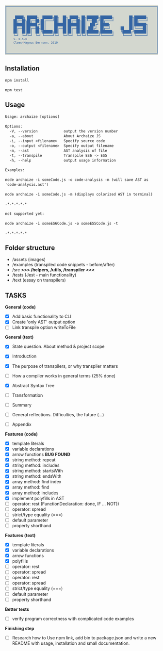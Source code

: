 ![logo](assets/logo.png)

## Installation

```
npm install

npm test

```

## Usage

```
Usage: archaize [options]

Options:
  -V, --version            output the version number
  -a, --about              About Archaize JS
  -i, --input <filename>   Specify source code
  -o, --output <filename>  Specify output filename
  -m, --ast                AST analysis of file
  -t, --transpile          Transpile ES6 -> ES5
  -h, --help               output usage information

Examples: 

node archaize -i someCode.js -o code-analysis -m (will save AST as 'code-analysis.ast') 

node archaize -i someCode.js -m (displays colorized AST in terminal)

-*-*-*-*-*

not supported yet:

node archaize -i someES6Code.js -o someES5Code.js -t 

-*-*-*-*-*
```

## Folder structure

- /assets (images)
- /examples (transpiled code snippets - before/after)
- /src **>>> /helpers, /utils, /transpiler <<<** 
- /tests (Jest - main functionality)
- /text (essay on transpilers)

## TASKS
 

**General (code)**
- [x] Add basic functionality to CLI
- [x] Create 'only AST' output option
- [ ] Link transpile option writeToFile

**General (text)**
- [x] State question. About method & project scope
- [x] Introduction
- [x] The purpose of transpilers, or why transpiler matters
- [ ] How a compiler works in general terms (25% done)  
- [x] Abstract Syntax Tree
- [ ] Transformation 
- [ ] Summary
- [ ] General reflections. Difficulties, the future (...)
- [ ] Appendix


**Features (code)**
- [x] template literals 
- [x] variable declarations
- [x] arrow functions **BUG FOUND**
- [x] string method: repeat
- [x] string method: includes
- [x] string method: startsWith
- [x] string method: endsWith
- [x] array method: find index
- [x] array method: find
- [x] array method: includes
- [x] implement polyfills in AST   
- [ ] operator: rest (FunctionDeclaration: done, IF ... NOT))
- [ ] operator: spread
- [ ] strict/type equality (===)
- [ ] default parameter
- [ ] property shorthand
 
**Features (text)**
- [x] template literals 
- [x] variable declarations
- [x] arrow functions 
- [x] polyfills
- [ ] operator: rest
- [ ] operator: spread
- [ ] operator: rest
- [ ] operator: spread
- [ ] strict/type equality (===)
- [ ] default parameter
- [ ] property shorthand

**Better tests**
- [ ] verify program correctness with complicated code examples

**Finishing step**
- [ ] Research how to Use npm link, add bin to package.json and write a new README with usage, installation and small documentation.

